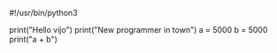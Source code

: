 #!/usr/bin/python3

print("Hello vijo")
print("New programmer in town")
a = 5000
b = 5000
print("a + b")

